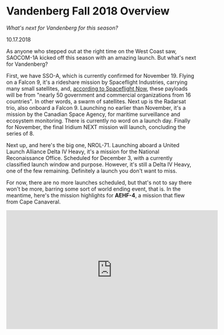 # Vandenberg Fall 2018 Overview
*What's next for Vandenberg for this season?*

10.17.2018

  As anyone who stepped out at the right time on the West Coast saw, SAOCOM-1A kicked off this season with an amazing launch. But what's next for Vandenberg?
  
  First, we have SSO-A, which is currently confirmed for November 19. Flying on a Falcon 9, it's a rideshare mission by Spaceflight Industries, carrying many small satellites, and, [according to Spaceflight Now](https://spaceflightnow.com/launch-schedule/), these payloads will be from "nearly 50 government and commercial organizations from 16 countries". In other words, a swarm of satellites. Next up is the Radarsat trio, also onboard a Falcon 9. Launching no earlier than November, it's a mission by the Canadian Space Agency, for maritime surveillance and ecosystem monitoring. There is currently no word on a launch day. Finally for November, the final Iridium NEXT mission will launch, concluding the series of 8.
  
  Next up, and here's the big one, NROL-71. Launching aboard a United Launch Alliance Delta IV Heavy, it's a mission for the National Reconaissance Office. Scheduled for December 3, with a currently classified launch window and purpose. However, it's still a Delta IV Heavy, one of the few remaining. Definitely a launch you don't want to miss.

  For now, there are no more launches scheduled, but that's not to say there won't be more, barring some sort of world ending event, that is. In the meantime, here's the mission highlights for **AEHF-4**, a mission that flew from Cape Canaveral. 

<iframe width="560" height="315" src="https://www.youtube.com/embed/CNdRV12trm8" frameborder="0" allow="autoplay; encrypted-media" allowfullscreen></iframe>

